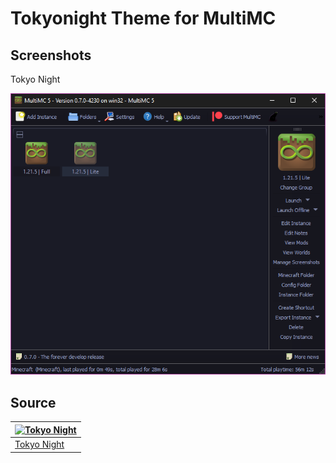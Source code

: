 # Tokyonight Theme for MultiMC

## Screenshots
Tokyo Night

![Screenshot - Tokyo Night](https://github.com/KuudereVoice/multimc-tokyonight-theme/blob/master/images/night.PNG)


## Source
| [![Tokyo Night](https://github.com/tokyo-night.png?size=100)](https://github.com/tokyo-night) |
| --------------------------------------------------------------------------------------------- |
| [Tokyo Night](https://github.com/tokyo-night)                                                 |
